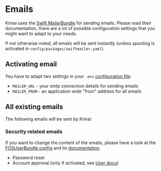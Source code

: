 # Emails

Kimai uses the [Swift MailerBundle](https://symfony.com/doc/current/email.html) for sending emails. 
Please read their documentation, there are a lot of possible configuration settings that you might want to adapt to your needs.

If not otherwise noted, all emails will be sent instantly (unless spooling is activated in `config/packages/swiftmailer.yaml`).

## Activating email

You have to adapt two settings in your `.env` [configuration file](configurations.md):

- `MAILER_URL` - your smtp connection details for sending emails
- `MAILER_FROM` - an application wide "from" address for all emails

## All existing emails

The following emails will be sent by Kimai:

### Security related emails

If you want to change the content of the emails, please have a look at the [FOSUserBundle config](../../config/packages/fos_user.yaml) 
and its [documentation](https://symfony.com/doc/current/bundles/FOSUserBundle/emails.html).

- Password reset 
- Account approval (only if activated, see [User docu](users.md))
